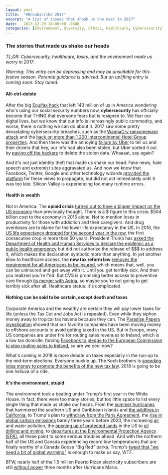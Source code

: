 ```yaml
---
layout: post
title:  "#Unsubscribe 2017"
excerpt: "A list of issues that shook us the most in 2017"
date:   2017-12-29 18:00:00 -0500
categories: [Environment, Diversity, Ethics, Healthcare, Cybersecurity]
---
```


### The stories that made us shake our heads

*TL;DR: Cybersecurity, healthcare, taxes, and the environment made us worry in 2017.*

*Warning: This entry can be depressing and may be unsuitable for this festive season. Parental guidance is advised. But an uplifting entry is coming soon. Stay tuned.*

#### **Alt-ctrl-delete**

After the big <a href="http://www.wsbtv.com/consumer/clark-howard/clark-your-life/equifax-data-breach-a-look-back-at-our-biggest-story-of-2017/671146350" target="_blank"> Equifax hack</a> that left 143 million of us in America wondering who's using our social security numbers now, **cybersecurity** has officially become that THING that everyone fears but is resigned to. We fear our digital lives, but we know that our info is increasingly public commodity, and worse, there is nothing we can do about it. 2017 saw some pretty devastating cybersecurity breaches, such as the <a href="http://www.wsbtv.com/consumer/clark-howard/clark-your-life/equifax-data-breach-a-look-back-at-our-biggest-story-of-2017/671146350" target="_blank">WannaCry ransomeware attack</a> and the <a href="https://krebsonsecurity.com/2017/04/intercontinental-hotel-chain-breach-expands/" target="_blank"> hack on more than 1,200 Intercontinental Hotel Group properties</a>. And then there was the annoying <a href="http://www.sustainabilitymatters.info/ethics/csr/privacy/2017/11/21/throttled.html" target="_blank">failure by Uber</a> to tell us and their drivers that hey, our info had also been stolen, but Uber sorted it out by <a href="https://www.bloomberg.com/news/articles/2017-11-21/uber-concealed-cyberattack-that-exposed-57-million-people-s-data" target="_blank">paying off the hackers</a> to delete the stolen data. Whaaaat, say again?

And it's not just identity theft that made us shake our head. Fake news, hate speech and extremist sites aggravated us. And now we know that Facebook, Twitter, Google and other technology wizards <a href="http://www.sustainabilitymatters.info/human%20rights/labor/csr/2017/12/19/hate-speech.html" target="_blank">provided the platform</a> for these views to propagate, but did not act immediately until it was too late. Silicon Valley is experiencing too many runtime errors.

#### **Health is wealth**

Not in America. The **opioid crisis** <a href="http://www.sustainabilitymatters.info/healthcare/environment/2017/11/21/drugged.html" target="_blank">turned out to have a bigger impact on the US economy</a> than previously thought. There is a $ figure to this crisis: $504 billion cost to the economy in 2015 alone. Not to mention loses in productivity for those with addiction and their caregivers. And drug overdoses are to blame for the lower life expectancy in the US. In 2016, the <a href="https://www.cbsnews.com/news/opioid-fentanyl-overdose-deaths-us-life-expectancy-drops-for-second-year/" target="_blank">US life expectancy dropped for the second year in the row</a>, the first consecutive drop in more than 50 years.  President Trump has <a href="https://www.nytimes.com/2017/10/26/us/politics/trump-opioid-crisis.html?_r=0" target="_blank"> asked the Department of Health and Human Services to declare the epidemic as a public health emergency</a> but did not authorize the release of $$$ to address it, which makes the declaration symbolic more than anything. In yet another blow to healthcare access, the **new tax reform law** <a href="http://time.com/money/5043622/gop-tax-reform-bill-individual-mandate/" target="_blank">removes the requirement for all Americans to be insured</a>, which means that, well, you can be uninsured and get away with it. Until you get terribly sick. And then you realized you're f'ed. But CVS is promising better access to preventive care through <a href="http://www.sustainabilitymatters.info/healthcare/environment/2017/12/04/merger.html" target="_blank">its merger with Aetna</a>, so maybe you're not going to get terribly sick after all. Healthcare status: It's complicated.

#### **Nothing can be said to be certain, except death and taxes**

Corporate America and the wealthy are certain they will pay lower taxes for life (unless the Tax Cut and Jobs Act is repealed). Even while they siphon money away to tropical tax havens because they can. The <a href="http://www.sustainabilitymatters.info/environment/ethics/csr/2017/11/10/offcourse1.html" target="_blank">Paradise Papers investigation</a> showed that our favorite companies have been moving money to offshore accounts to avoid getting taxed in the US. But in Europe, many US companies are under fire for routing sales revenues to Ireland, which is a low tax domicile, forcing <a href="http://www.sustainabilitymatters.info/ethics/environment/2017/12/12/austria-explosion.html" target="_blank">Facebook to pledge to the European Commission to stop routing sales to Ireland</a>, so are we cool now?

What's coming in 2018 is more debate on taxes especially in the run-up to the mid-term elections.  Everyone buckle up. The Koch brothers is <a href="http://www.foxnews.com/politics/2017/06/25/koch-brothers-group-set-to-boost-conservative-candidates-policies-with-400-million-between-now-and-2018.html" target="_blank">spending lotsa money to promote the benefits of the new tax law</a>. 2018 is going to be one helluva of a ride.

#### **It's the environment, stupid**

The environment took a beating under Trump's first year in the White House. In fact, there were too many stories, but too little space to list every single thing that made us shake our heads. From the <a href="https://weather.com/storms/hurricane/news/2017-atlantic-hurricane-season-through-september" target="_blank">summer hurricanes</a> that hammered the southern US and Caribbean islands and <a href="http://www.cnn.com/2017/12/26/us/2017-california-wildfire-records-trnd/index.html" target="_blank">the wildfires in California</a>, to Trump's plan to <a href="http://www.cnn.com/2017/09/16/politics/trump-paris-climate-deal/index.html" target="_blank">withdraw from the Paris Agreement</a>, the <a href="http://www.sustainabilitymatters.info/environment/csr/2017/11/13/emissions.html" target="_blank">rise in global carbon emissions</a> barely three years before 2020, the increasing <a href="http://www.sustainabilitymatters.info/environment/finance/2017/11/22/smog.html" target="_blank"> air</a> and water pollution, the <a href="http://www.sustainabilitymatters.info/environment/2017/12/03/tax-bill.html" target="_blank">opening up of protected lands</a> in the US to <a href="http://www.sustainabilitymatters.info/environment/diversity/2017/11/30/drilling-diversity.html" target="_blank">oil drilling and mining</a>, to <a href="https://www.nytimes.com/2017/12/22/climate/epa-buyouts-pruitt.html" target="_blank">departures at the Environmental Protection Agency (EPA)</a>, all these point to some serious troubles ahead. And with the northern half of the US and Canada experiencing record low temperatures that are finally worthy of a Canada Goose "Big Red" parka, Trump's <a href="https://twitter.com/realDonaldTrump/status/946531657229701120" target="_blank">tweet that "we need a bit of global warming"</a> is enough to make us say, WTF.

BTW, nearly half of the 1.5 million Puerto Rican electricity subscribers are still <a href="http://wreg.com/2017/12/29/3-months-after-maria-barely-half-of-puerto-rico-has-power/" target="_blank">without power</a> three months after Hurricane Maria.
